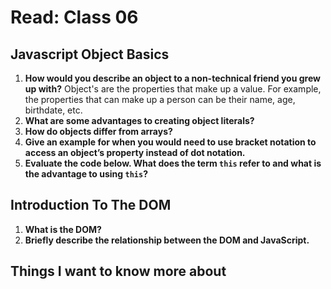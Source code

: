 # Read: Class 06

## Javascript Object Basics

1. **How would you describe an object to a non-technical friend you grew up with?** Object's are the properties that make up a value. For example, the properties that can make up a person can be their name, age, birthdate, etc.
2. **What are some advantages to creating object literals?**
3. **How do objects differ from arrays?**
4. **Give an example for when you would need to use bracket notation to access an object’s property instead of dot notation.**
5. **Evaluate the code below. What does the term `this` refer to and what is the advantage to using `this`?**

## Introduction To The DOM

1. **What is the DOM?**
2. **Briefly describe the relationship between the DOM and JavaScript.**

## Things I want to know more about
